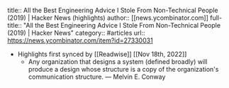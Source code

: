 title:: All the Best Engineering Advice I Stole From Non-Technical People (2019) | Hacker News (highlights)
author:: [[news.ycombinator.com]]
full-title:: "All the Best Engineering Advice I Stole From Non-Technical People (2019) | Hacker News"
category:: #articles
url:: https://news.ycombinator.com/item?id=27330031

- Highlights first synced by [[Readwise]] [[Nov 18th, 2022]]
	- Any organization that designs a system (defined broadly) will produce a design whose structure is a copy of the organization's communication structure.
	    — Melvin E. Conway